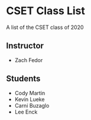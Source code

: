 # CSET Class List

A list of the CSET class of 2020

## Instructor
- Zach Fedor

## Students
- Cody Martin
- Kevin Lueke
- Carni Buzaglo
- Lee Enck
